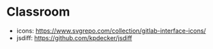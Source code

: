 # Classroom

- icons: https://www.svgrepo.com/collection/gitlab-interface-icons/
- jsdiff: https://github.com/kpdecker/jsdiff